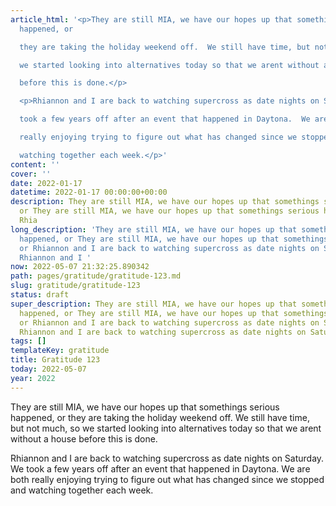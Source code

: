 ```yaml
---
article_html: '<p>They are still MIA, we have our hopes up that somethings serious
  happened, or

  they are taking the holiday weekend off.  We still have time, but not much, so

  we started looking into alternatives today so that we arent without a house

  before this is done.</p>

  <p>Rhiannon and I are back to watching supercross as date nights on Saturday.  We

  took a few years off after an event that happened in Daytona.  We are both

  really enjoying trying to figure out what has changed since we stopped and

  watching together each week.</p>'
content: ''
cover: ''
date: 2022-01-17
datetime: 2022-01-17 00:00:00+00:00
description: They are still MIA, we have our hopes up that somethings serious happened,
  or They are still MIA, we have our hopes up that somethings serious happened, or
  Rhia
long_description: 'They are still MIA, we have our hopes up that somethings serious
  happened, or They are still MIA, we have our hopes up that somethings serious happened,
  or Rhiannon and I are back to watching supercross as date nights on Saturday.  We
  Rhiannon and I '
now: 2022-05-07 21:32:25.890342
path: pages/gratitude/gratitude-123.md
slug: gratitude/gratitude-123
status: draft
super_description: They are still MIA, we have our hopes up that somethings serious
  happened, or They are still MIA, we have our hopes up that somethings serious happened,
  or Rhiannon and I are back to watching supercross as date nights on Saturday.  We
  Rhiannon and I are back to watching supercross as date nights on Saturday.  We
tags: []
templateKey: gratitude
title: Gratitude 123
today: 2022-05-07
year: 2022
---
```


They are still MIA, we have our hopes up that somethings serious happened, or
they are taking the holiday weekend off.  We still have time, but not much, so
we started looking into alternatives today so that we arent without a house
before this is done.

Rhiannon and I are back to watching supercross as date nights on Saturday.  We
took a few years off after an event that happened in Daytona.  We are both
really enjoying trying to figure out what has changed since we stopped and
watching together each week.